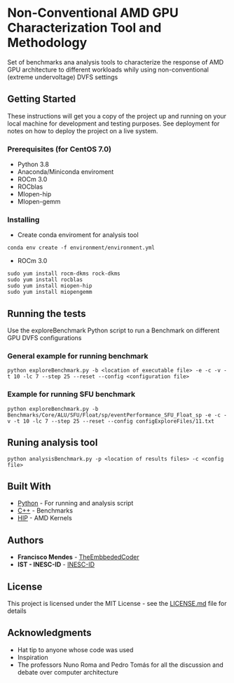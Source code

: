 # Non-Conventional AMD GPU Characterization Tool and Methodology

Set of benchmarks ana analysis tools to characterize the response of AMD GPU architecture to different workloads whily using non-conventional (extreme undervoltage) DVFS settings


## Getting Started

These instructions will get you a copy of the project up and running on your local machine for development and testing purposes. See deployment for notes on how to deploy the project on a live system.

### Prerequisites (for CentOS 7.0)


* Python 3.8
* Anaconda/Miniconda enviroment
* ROCm 3.0
* ROCblas
* MIopen-hip
* MIopen-gemm


### Installing

* Create conda enviroment for analysis tool

```
conda env create -f environment/environment.yml
```
* ROCm 3.0
```
sudo yum install rocm-dkms rock-dkms
sudo yum install rocblas
sudo yum install miopen-hip
sudo yum install miopengemm
```

## Running the tests

Use the exploreBenchmark Python script to run a Benchmark on different GPU DVFS configurations

### General example for running benchmark
```
python exploreBenchmark.py -b <location of executable file> -e -c -v -t 10 -lc 7 --step 25 --reset --config <configuration file>
```

### Example for running SFU benchmark
```
python exploreBenchmark.py -b Benchmarks/Core/ALU/SFU/Float/sp/eventPerformance_SFU_Float_sp -e -c -v -t 10 -lc 7 --step 25 --reset --config configExploreFiles/11.txt
```

## Runing analysis tool
```
python analysisBenchmark.py -p <location of results files> -c <config file>
```


<!-- ## Deployment

Add additional notes about how to deploy this on a live system -->

## Built With

* [Python](https://www.python.org/) - For running and analysis script
* [C++]() - Benchmarks
* [HIP](https://github.com/ROCm-Developer-Tools/HIP) - AMD Kernels

<!-- ## Contributing

Please read [CONTRIBUTING.md](https://gist.github.com/PurpleBooth/b24679402957c63ec426) for details on our code of conduct, and the process for submitting pull requests to us. -->

<!-- ## Versioning

We use [SemVer](http://semver.org/) for versioning. For the versions available, see the [tags on this repository](https://github.com/your/project/tags).  -->

## Authors

* **Francisco Mendes** - [TheEmbbededCoder](https://github.com/TheEmbbededCoder/)
* **IST - INESC-ID** - [INESC-ID](https://inesc-id.pt/)


## License

This project is licensed under the MIT License - see the [LICENSE.md](LICENSE.md) file for details

## Acknowledgments

* Hat tip to anyone whose code was used
* Inspiration
* The professors Nuno Roma and Pedro Tomás for all the discussion and debate over computer architecture
